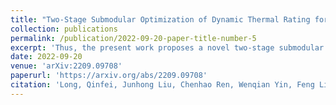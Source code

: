 ```yaml
---
title: "Two-Stage Submodular Optimization of Dynamic Thermal Rating for Risk Mitigation Considering Placement and Operation Schedule"
collection: publications
permalink: /publication/2022-09-20-paper-title-number-5
excerpt: 'Thus, the present work proposes a novel two-stage submodular optimization (TSSO) of DTR for risk mitigation considering placement and operation schedule.'
date: 2022-09-20
venue: 'arXiv:2209.09708'
paperurl: 'https://arxiv.org/abs/2209.09708'
citation: 'Long, Qinfei, Junhong Liu, Chenhao Ren, Wenqian Yin, Feng Liu, and Yunhe Hou. "Two-Stage Submodular Optimization of Dynamic Thermal Rating for Risk Mitigation Considering Placement and Operation Schedule." arXiv preprint arXiv:2209.09708 (2022).'
---
```

